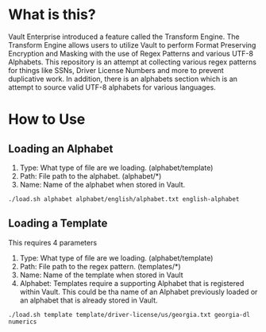 # What is this?
Vault Enterprise introduced a feature called the Transform Engine. The Transform Engine allows users to utilize Vault to perform Format Preserving Encryption and Masking with the use of Regex Patterns and various UTF-8 Alphabets. This repository is an attempt at collecting various regex patterns for things like SSNs, Driver License Numbers and more to prevent duplicative work. In addition, there is an alphabets section which is an attempt to source valid UTF-8 alphabets for various languages.

# How to Use

## Loading an Alphabet

1. Type: What type of file are we loading. (alphabet/template)
2. Path: File path to the alphabet. (alphabet/*)
3. Name: Name of the alphabet when stored in Vault. 

`./load.sh alphabet alphabet/english/alphabet.txt english-alphabet`

## Loading a Template

This requires 4 parameters

1. Type: What type of file are we loading. (alphabet/template)
2. Path: File path to the regex pattern. (templates/*)
3. Name: Name of the template when stored in Vault
4. Alphabet: Templates require a supporting Alphabet that is registered within Vault. This could be tha name of an Alphabet previously loaded or an alphabet that is already stored in Vault.

`./load.sh template template/driver-license/us/georgia.txt georgia-dl numerics`
